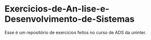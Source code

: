 # Exercicios-de-An-lise-e-Desenvolvimento-de-Sistemas
Esse é um repositório de exercicios feitos no curso de ADS da uninter.
